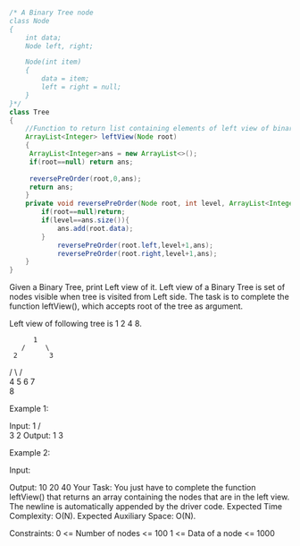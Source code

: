 ```java

/* A Binary Tree node
class Node
{
    int data;
    Node left, right;

    Node(int item)
    {
        data = item;
        left = right = null;
    }
}*/
class Tree
{
    //Function to return list containing elements of left view of binary tree.
    ArrayList<Integer> leftView(Node root)
    {
     ArrayList<Integer>ans = new ArrayList<>();
     if(root==null) return ans;
     
     reversePreOrder(root,0,ans);
     return ans;
    }
    private void reversePreOrder(Node root, int level, ArrayList<Integer>ans){
        if(root==null)return;
        if(level==ans.size()){
            ans.add(root.data);
        }
            reversePreOrder(root.left,level+1,ans);
            reversePreOrder(root.right,level+1,ans);
    }
}
```

Given a Binary Tree, print Left view of it. Left view of a Binary Tree is set of nodes visible when tree is visited from Left side. The task is to complete the function leftView(), which accepts root of the tree as argument.

Left view of following tree is 1 2 4 8.

          1
       /     \
     2        3
   /     \    /    \
  4     5   6    7
   \
     8   

Example 1:

Input:
   1
 /  \
3    2
Output: 1 3

Example 2:

Input:

Output: 10 20 40
Your Task:
You just have to complete the function leftView() that returns an array containing the nodes that are in the left view. The newline is automatically appended by the driver code.
Expected Time Complexity: O(N).
Expected Auxiliary Space: O(N).

Constraints:
0 <= Number of nodes <= 100
1 <= Data of a node <= 1000